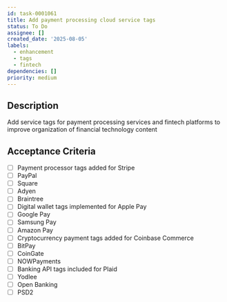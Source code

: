 ```yaml
---
id: task-0001061
title: Add payment processing cloud service tags
status: To Do
assignee: []
created_date: '2025-08-05'
labels:
  - enhancement
  - tags
  - fintech
dependencies: []
priority: medium
---
```


## Description

Add service tags for payment processing services and fintech platforms to improve organization of financial technology content

## Acceptance Criteria

- [ ] Payment processor tags added for Stripe
- [ ] PayPal
- [ ] Square
- [ ] Adyen
- [ ] Braintree
- [ ] Digital wallet tags implemented for Apple Pay
- [ ] Google Pay
- [ ] Samsung Pay
- [ ] Amazon Pay
- [ ] Cryptocurrency payment tags added for Coinbase Commerce
- [ ] BitPay
- [ ] CoinGate
- [ ] NOWPayments
- [ ] Banking API tags included for Plaid
- [ ] Yodlee
- [ ] Open Banking
- [ ] PSD2
